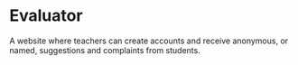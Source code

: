 # Evaluator
A website where teachers can create accounts and receive anonymous, or named, suggestions and complaints from students.
